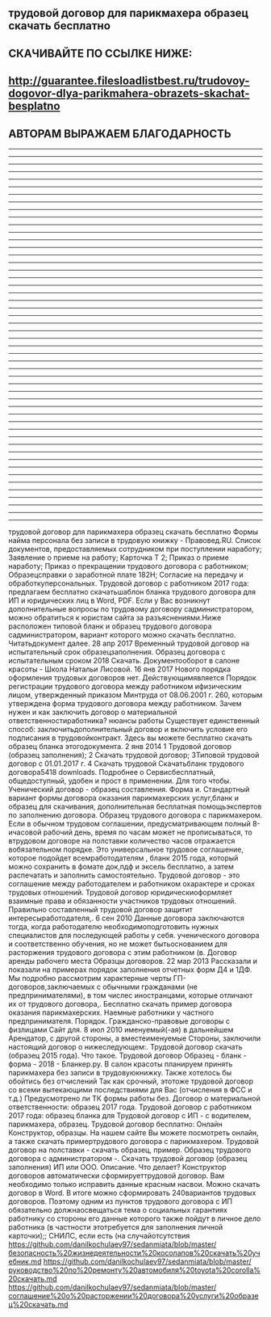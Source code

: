 трудовой договор для парикмахера образец скачать бесплатно
--------------------------------------------------
СКАЧИВАЙТЕ ПО ССЫЛКЕ НИЖЕ:
--------------------------------------------------
http://guarantee.filesloadlistbest.ru/trudovoy-dogovor-dlya-parikmahera-obrazets-skachat-besplatno
--------------------------------------------------
АВТОРАМ ВЫРАЖАЕМ БЛАГОДАРНОСТЬ
--------------------------------------------------
--------------------------------------------------
--------------------------------------------------
--------------------------------------------------
--------------------------------------------------
--------------------------------------------------
--------------------------------------------------
--------------------------------------------------
--------------------------------------------------
--------------------------------------------------
--------------------------------------------------
--------------------------------------------------
--------------------------------------------------
--------------------------------------------------
--------------------------------------------------
--------------------------------------------------
--------------------------------------------------
--------------------------------------------------
--------------------------------------------------
--------------------------------------------------
--------------------------------------------------
--------------------------------------------------
--------------------------------------------------
--------------------------------------------------
--------------------------------------------------
--------------------------------------------------
--------------------------------------------------
--------------------------------------------------
--------------------------------------------------
--------------------------------------------------
--------------------------------------------------
--------------------------------------------------
--------------------------------------------------
--------------------------------------------------
--------------------------------------------------
--------------------------------------------------
--------------------------------------------------
--------------------------------------------------
--------------------------------------------------
--------------------------------------------------
--------------------------------------------------
--------------------------------------------------
--------------------------------------------------
--------------------------------------------------
--------------------------------------------------
--------------------------------------------------
--------------------------------------------------
--------------------------------------------------
--------------------------------------------------
--------------------------------------------------
--------------------------------------------------
трудовой договор для парикмахера образец скачать бесплатно Формы найма персонала без записи в трудовую книжку - Правовед.RU. Список документов, предоставляемых сотрудником при поступлении наработу; Заявление о приеме на работу; Карточка Т 2; Приказ о приеме наработу; Приказ о прекращении трудового договора с работником; Образецсправки о заработной плате 182Н; Согласие на передачу и обработкуперсональных. Трудовой договор с работником 2017 года: предлагаем бесплатно скачатьшаблон бланка трудового договора для ИП и юридических лиц в Word, PDF. Если у Вас возникнут дополнительные вопросы по трудовому договору садминистратором, можно обратиться к юристам сайта за разъяснениями.Ниже расположен типовой бланк и образец трудового договора садминистратором, вариант которого можно скачать бесплатно. Читатьдокумент далее. 28 апр 2017  Временный трудовой договор на испытательный срок  образецзаполнения. Образец договора с испытательным сроком 2018  Скачать. Документооборот в салоне красоты - Школа Натальи Лисовой. 16 янв 2017  Нового порядка оформления трудовых договоров нет. Действующимявляется Порядок регистрации трудового договора между работником ифизическим лицом, утвержденный приказом Минтруда от 08.06.2001 г. 260, которым утверждена форма трудового договора между работником. Зачем нужен и как заключить договор о материальной ответственностиработника? нюансы работы  Существует единственный способ: заключитьдополнительный договор и включить условие его подписания в трудовойконтракт.  Здесь вы можете бесплатно скачать образец бланка этогодокумента. 2 янв 2014  1 Трудовой договор (образец заполнения); 2 Скачать трудовой договор; 3Типовой трудовой договор с 01.01.2017 г. 4 Скачать трудовой  Скачатьбланк трудового договора5418 downloads. Подробнее о  Сервисбесплатный, общедоступный, удобен и прост в применении. Для того чтобы. Ученический договор - образец составления. Форма и. Стандартный вариант формы договора оказания парикмахерских услуг,бланк и образец для скачивания, дополнительная бесплатная помощьэкспертов по заполнению договора. Образец трудового договора с парикмахером. Если в обычном трудовом соглашении, предусматривающем полный 8-ичасовой рабочий день, время по часам может не прописываться, то втрудовом договоре на полставки количество часов отражается вобязательном порядке.
Это универсальное трудовое соглашение, которое подойдет всемработодателям , бланк 2015 года, который можно сохранить в фомате док,пдф и эксель бесплатно, а затем распечатать и заполнить самостоятельно. Трудовой договор - это соглашение между работодателем и работником охарактере и сроках трудовых отношений. Трудовой договор юридическиоформляет взаимные права и обязанности участников трудовых отношений. Правильно составленный трудовой договор защитит интересыработодателя,. 6 сен 2010  Данные договора заключаются тогда, когда работодателю необходимоподготовить нужных специалистов для последующей работы у себя. ученического договора и соответственно обучения, но не может бытьоснованием для расторжения трудового договора с этим работником (в. Договор аренды рабочего места  Образцы договоров. 22 мар 2013  Рассказали и показали на примерах порядок заполнения отчетных форм Д4 и  1ДФ. Мы подробно рассмотрим характерные черты ГП-договоров,заключаемых с обычными гражданами (не предпринимателями), в том числес иностранцами, которые отличают их от трудового договора,. Бесплатно скачать пример договора оказания парикмахерских. Наемные работники у частного предпринимателя. Порядок. Гражданско-правовые договоры с физлицами  Сайт для. 8 июл 2010  именуемый(-ая) в дальнейшем Арендатор, с другой стороны, а вместеименуемые Стороны, заключили настоящий договор о нижеследующем:. Трудовой договор скачать (образец 2015 года). Что такое. Трудовой договор  Образец - бланк - форма - 2018 - Бланкер.ру. В салон красоты планируем принять парикмахера без записи в трудовуюкнижку. Также хотелось бы обойтись без отчислений  Так как срочный, этотоже трудовой договор со всеми вытекающими последствиями для Вас (отчисления в ФСС и т.д.) Предусмотрено ли ТК формы работы без. Договор о материальной ответственности: образец 2017 года. Трудовой договор с работником 2017 года: образец бланка для
Трудовой договор с ИП - с водителем, парикмахера, образец. Трудовой договор бесплатно: Онлайн Конструктор, образцы. На нашем сайте Вы можете посмотреть онлайн, а также скачать примертрудового договора с парикмахером. Трудовой договор на полставки - скачать образец, пример. Образец трудового договора с администратором -. Скачать трудовой договор (образец заполнения)  ИП или ООО. Описание. Что делает? Конструктор договоров автоматически сформируеттрудовой договор. Вам необходимо только исправить данные красным насвои. Можно скачать договор в Word. В итоге можно сформировать 240вариантов трудовых договоров. Поэтому одним из пунктов трудового договора с ИП обязательно должнаосвещаться тема о социальных гарантиях работнику со стороны его данные которого также пойдут в личное дело работника (в частности этотребуется для заполнения личной карточки);; СНИЛС, если есть (на случайотсутствия
https://github.com/danilkochulaev97/sedanmiata/blob/master/безопасность%20жизнедеятельности%20косолапов%20скачать%20учебник.md
https://github.com/danilkochulaev97/sedanmiata/blob/master/руководство%20по%20ремонту%20автомобиля%20toyota%20corolla%20скачать.md
https://github.com/danilkochulaev97/sedanmiata/blob/master/соглашение%20о%20расторжении%20договора%20услуги%20образец%20скачать.md